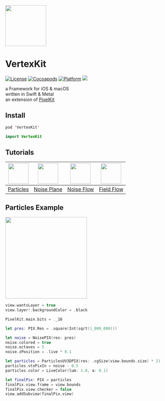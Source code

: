 <img src="https://github.com/hexagons/pixels-3d/raw/master/Assets/Pixels-3D_logo_1k_bg.png" width="128"/>

# VertexKit

[![License](https://img.shields.io/cocoapods/l/VertexKit.svg)](https://github.com/hexagons/VertexKit/blob/master/LICENSE)
[![Cocoapods](https://img.shields.io/cocoapods/v/VertexKit.svg)](http://cocoapods.org/pods/VertexKit)
[![Platform](https://img.shields.io/cocoapods/p/VertexKit.svg)](http://cocoapods.org/pods/VertexKit)
<img src="https://img.shields.io/badge/in-swift5.0-orange.svg">

a Framework for iOS & macOS<br>
written in Swift & Metal<br>
an extension of [PixelKit](https://github.com/hexagons/pixelkit)<br>

## Install

~~~~swift
pod 'VertexKit'
~~~~

~~~~swift
import VertexKit
~~~~

## Tutorials

| <img src="http://blog.hexagons.se/wp-content/uploads/2019/05/vertexkit-particle-noise.png" width="64"/> | <img src="http://pixelkit.net/demos/particle-noise-plane/pixelkit--particle-noise-plane.png" width="64"/> | <img src="http://pixelkit.net/demos/particle-noise-flow/pixelkit--particle-noise-flow.png" width="64"/> | <img src="http://pixelkit.net/demos/particle-field-flow/pixelkit--particle-field-flow.png" width="64"/> |
| --- | --- | --- | --- |
| [Particles](http://blog.hexagons.se/blog/particles-in-vertexkit-pixelkit/) | [Noise Plane](http://pixelkit.net/demos/particle-noise-plane/)  | [Noise Flow](http://pixelkit.net/demos/particle-noise-flow/) | [Field Flow](http://pixelkit.net/demos/particle-field-flow/) |

## Particles Example

<img src="https://github.com/hexagons/VertexKit/blob/master/Assets/Images/vertexkit-particle-noise.png?raw=true" width="256"/>

```swift
view.wantsLayer = true
view.layer!.backgroundColor = .black

PixelKit.main.bits = ._16

let pres: PIX.Res = .square(Int(sqrt(1_000_000)))

let noise = NoisePIX(res: pres)
noise.colored = true
noise.octaves = 5
noise.zPosition = .live * 0.1

let particles = ParticlesUV3DPIX(res: .cgSize(view.bounds.size) * 2)
particles.vtxPixIn = noise - 0.5
particles.color = LiveColor(lum: 1.0, a: 0.1)

let finalPix: PIX = particles
finalPix.view.frame = view.bounds
finalPix.view.checker = false
view.addSubview(finalPix.view)
```
